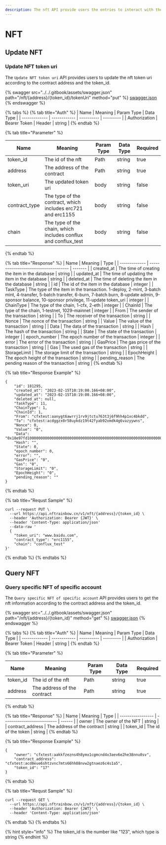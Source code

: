 ```yaml
---
description: The nft API provide users the entries to interact with the NFTs.
---
```


# NFT

## Update NFT

### Update NFT token uri

The `Update NFT token uri` API provides users to update the nft token uri according to the contract address and the token\_id.

{% swagger src="../../.gitbook/assets/swagger.json" path="/nft/{address}/{token_id}/tokenUri" method="put" %}
[swagger.json](../../.gitbook/assets/swagger.json)
{% endswagger %}

{% tabs %}
{% tab title="Auth" %}
| Name          | Meaning      | Param Type | Data Type |
| ------------- | ------------ | ---------- | --------- |
| Authorization | Bearer Token | Header     | string    |
{% endtab %}

{% tab title="Parameter" %}
<table><thead><tr><th>Name</th><th>Meaning</th><th>Param Type</th><th>Data Type</th><th data-type="checkbox">Required</th></tr></thead><tbody><tr><td>token_id</td><td>The id of the nft</td><td>Path</td><td>string</td><td>true</td></tr><tr><td>address</td><td>The address of the contract</td><td>Path</td><td>string</td><td>true</td></tr><tr><td>token_uri</td><td>The updated token uri</td><td>body</td><td>string</td><td>false</td></tr><tr><td>contract_type</td><td>The type of the contract, which includes erc721 and erc1155</td><td>body</td><td>string</td><td>false</td></tr><tr><td>chain</td><td>The type of the chain, which includes conflux and conflux_test</td><td>body</td><td>string</td><td>false</td></tr></tbody></table>
{% endtab %}

{% tab title="Response" %}
| Name          | Meaning                               | Type    |
| ------------- | ------------------------------------- | ------- |
| created\_at    | The time of creating the item in the database                                                                                     | string  |
| updated\_at    | The time of updating the item in the database                                                                                     | string  |
| deleted\_at    | The time of deleting the item in the database                                                                                     | string  |
| id             | The id of the item in the database                                                                                                | integer |
| TaskType             | The type of the item in the transaction. 1-deploy, 2-mint, 3-batch mint, 4-transfer, 5-batch transfer, 6-burn, 7-batch burn, 8-update admin, 9-sponsor balance, 10-sponsor privilege, 11-update token_uri                                                                                                | integer |
| ChainType             | The type of the chain, 1-cfx, 2-eth                                                                                                | integer |
| ChainId             | The type of the chain, 1-testnet, 1029-mainnet                                                                                               | integer |
| From             | The sender of the transaction                                                                                               | string |
| To             | The receiver of the transaction                                                                                               | string |
| Nonce             | The nonce of the transaction                                                                                                  | string |
| Value             | The value of the transaction                                                                                                | string |
| Data             | The data of the transaction                                                                                                  | string |
| Hash             | The hash of the transaction                                                                                                 | string |
| State             | The state of the transaction                                                                                                  | integer |
| epoch_number             | The epoch number of the transaction                                                                                                 | integer |
| error             | The error of the transaction                                                                                                 | string |
| GasPrice             | The gas price of the transaction                                                                                                   | string |
| Gas             | The used gas of the transaction                                                                                                 | string |
| StorageLimit             | The storage limit of the transaction                                                                                                  | string |
| EpochHeight             | The epoch height of the transaction                                                                                                  | string |
| pending_reason             | The pending reason of the transaction                                                                                             | string |
{% endtab %}

{% tab title="Response Example" %}
```
{
    "id": 181295,
    "created_at": "2023-02-15T10:19:00.166+08:00",
    "updated_at": "2023-02-15T10:19:00.166+08:00",
    "deleted_at": null,
    "TaskType": 11,
    "ChainType": 1,
    "ChainId": 1,
    "From": "cfxtest:aanygt6awrrj1rv9jtctu763t3j6f9hh4p1xc4bkdd",
    "To": "cfxtest:acdggzx0r58uykdz19t42fyab92xmdk4g6vazyywns",
    "Nonce": 0,
    "Value": "0",
    "Data": "0x18e97fd100000000000000000000000000000000000000000000000000000000000000060000000000000000000000000000000000000000000000000000000000000040000000000000000000000000000000000000000000000000000000000000000d7777772e62616964752e636f6d00000000000000000000000000000000000000",
    "Hash": "",
    "State": 0,
    "epoch_number": 0,
    "error": "",
    "GasPrice": "0",
    "Gas": "0",
    "StorageLimit": "0",
    "EpochHeight": "0",
    "pending_reason": ""
}
```
{% endtab %}

{% tab title="Requst Sample" %}
```
curl --request PUT \
  --url https://api.nftrainbow.cn/v1/nft/{address}/{token_id} \
  --header 'Authorization: Bearer {JWT}' \
  --header 'Content-Type: application/json'
  --data-raw '
  {
    "token_uri": "www.baidu.com",
    "contract_type": "erc1155",
    "chain": "conflux_test"
}'
```
{% endtab %}
{% endtabs %}

## Query NFT

### Query specific NFT of specific account

The `Query specific NFT of specific account` API provides users to get the nft information according to the contract address and the token\_id.

{% swagger src="../../.gitbook/assets/swagger.json" path="/nft/{address}/{token_id}" method="get" %}
[swagger.json](../../.gitbook/assets/swagger.json)
{% endswagger %}

{% tabs %}
{% tab title="Auth" %}
| Name          | Meaning      | Param Type | Data Type |
| ------------- | ------------ | ---------- | --------- |
| Authorization | Bearer Token | Header     | string    |
{% endtab %}

{% tab title="Parameter" %}
<table><thead><tr><th>Name</th><th>Meaning</th><th>Param Type</th><th>Data Type</th><th data-type="checkbox">Required</th></tr></thead><tbody><tr><td>token_id</td><td>The id of the nft</td><td>Path</td><td>string</td><td>true</td></tr><tr><td>address</td><td>The address of the contract</td><td>Path</td><td>string</td><td>true</td></tr></tbody></table>
{% endtab %}

{% tab title="Response" %}
| Name              | Meaning                     | Type   |
| ----------------- | --------------------------- | ------ |
| owner             | The owner of the NFT        | string |
| contract\_address | The address of the contract | string |
| token\_id         | The id of the token         | string |
{% endtab %}

{% tab title="Response Example" %}
```
{
    "owner": "cfxtest:aakkfzezns4h8ymx1cgmcnd4x3aev6e2he38nnu8sv",
    "contract_address": "cfxtest:acd8eue6shtzvnc7mts66hh88nvw2gtnaez6c4s1a5",
    "token_id": "17"
}
```
{% endtab %}

{% tab title="Requst Sample" %}
```
curl --request GET \
  --url https://api.nftrainbow.cn/v1/nft/{address}/{token_id} \
  --header 'Authorization: Bearer {JWT}' \
  --header 'Content-Type: application/json'
```
{% endtab %}
{% endtabs %}

{% hint style="info" %}
The token\_id is the number like "123", which type is string
{% endhint %}
